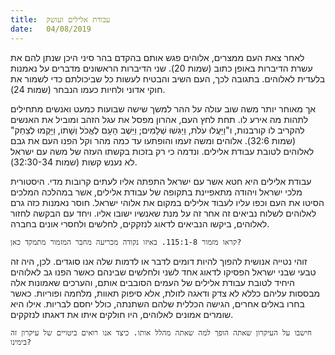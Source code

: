 ```yaml
---
title:  עבודת אלילים ועושק
date:   04/08/2019
---
```


לאחר צאת העם ממצרים, אלוהים פגש אותם בהקדם בהר סיני היכן שנתן להם את עשרת הדיברות באופן כתוב (שמות 20). שני הדיברות הראשונים מדברים על נאמנות בלעדית לאלוהים. בתגובה לכך, העם השיב והבטיח לעשות כל שביכולתם כדי לשמור את חוקי אדוני ולחיות כעמו הנבחר (שמות 24). 

אך מאוחר יותר משה שוב עולה על ההר למשך שישה שבועות כמעט ואנשים מתחילים לתהות מה אירע לו. תחת לחץ העם, אהרון מפסל את עגל הזהב ומוביל את האנשים להקריב לו קורבנות, ו"וַיַּעֲלוּ עֹלֹת, וַיַּגִּשׁוּ שְׁלָמִים; וַיֵּשֶׁב הָעָם לֶאֱכֹל וְשָׁתוֹ, וַיָּקֻמוּ לְצַחֵק" (שמות 32:6). אלוהים ומשה זעמו והופתעו עד כמה מהר וקל הפנו העם את גבם לאלוהים לטובת עבודת אלילים. ונדמה כי רק בזכות בקשתו העזה של משה עם ישראל לא נענש קשות (שמות 32:30-34). 

עבודת אלילים היא חטא אשר עם ישראל התפתה אליו לעתים קרובות מדי. היסטורית מלכי ישראל ויהודה מתאפיינת בתקופה של עבודת אלילים, אשר במהלכה המלכים הסיטו את העם וכפו עליו לעבוד אלילים במקום את אלוהי ישראל. חוסר נאמנות כזה גרם לאלוהים לשלוח נביאים זה אחר זה על מנת שאנשיו ישובו אליו. ויחד עם הבקשה לחזור לאלוהים, ביקשו הנביאים לדאוג לנזקקים, לחלשים ולחסרי אונים בחברה. 

`קראו מזמור 115:1-8. באיזו נקודה מכריעה מחבר המזמור מתמקד כאן?`

זוהי נטייה אנושית להפוך להיות דומים לדבר או לדמות שלה אנו סוגדים. לכן, היה זה טבעי שבני ישראל הפסיקו לדאוג אחד לשני ולחלשים שבינהם כאשר הפנו גב לאלוהים היחיד לטובת עבודת אלילים של העמים הסובבים אותם, והערכים שאמונות אלה מבססות עליהם כללא לא צדק ודאגה לזולת, אלא סיפוק תאוות, מלחמה ופוריות. כאשר בחרו באלים אחרים, הגישה הכללית שלהם השתנתה, כולל יחסם לבריות. אילו היא שומרים אמונים לאלוהים, היו חולקים איתו את דאגתו לנזקקים.

`חישבו על העיקרון שאתה הופך למה שאתה מהלל אותו. כיצד אנו רואים ביטויים של עיקרון זה בימינו?`